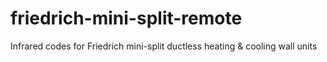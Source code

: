 # friedrich-mini-split-remote
Infrared codes for Friedrich mini-split ductless heating &amp; cooling wall units
